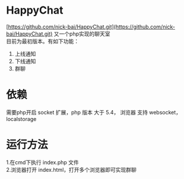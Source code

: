 # HappyChat
[https://github.com/nick-bai/HappyChat.git](https://github.com/nick-bai/HappyChat.git)
又一个php实现的聊天室  
目前为最初版本。有如下功能：  
1. 上线通知  
2. 下线通知  
3. 群聊  

# 依赖  
需要php开启 socket 扩展，php 版本 大于 5.4， 浏览器 支持 websocket，localstorage  

# 运行方法  
1.在cmd下执行 index.php 文件  
2.浏览器打开 index.html，打开多个浏览器即可实现群聊 
